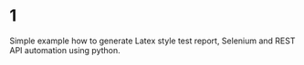 # 1
Simple example how to generate Latex style test report, Selenium and REST API automation using python.
